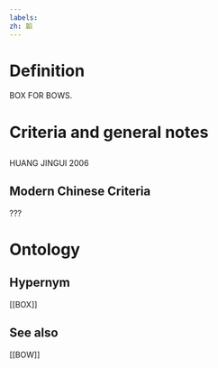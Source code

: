 ```yaml
---
labels: 
zh: 韜
---
```


# Definition
BOX FOR BOWS.
# Criteria and general notes
## 
HUANG JINGUI 2006
## Modern Chinese Criteria
???
# Ontology

## Hypernym
[[BOX]]
## See also
[[BOW]]